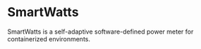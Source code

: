 # SmartWatts
SmartWatts is a self-adaptive software-defined power meter for containerized environments.
